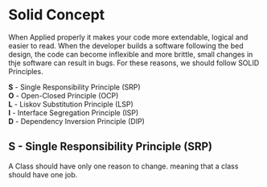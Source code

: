 # Solid Concept

When Applied properly it makes your code more extendable, logical and easier to read. When the developer builds a software following the bed design, the code can become inflexible and more brittle, small changes in thje software can result in bugs. For these reasons, we should follow SOLID Principles.

**S** - Single Responsibility Principle (SRP)<br>
**O** - Open-Closed Principle (OCP)<br>
**L** - Liskov Substitution Principle (LSP)<br>
**I** - Interface Segregation Principle (ISP)<br>
**D** - Dependency Inversion Principle (DIP)<br>

## **S** - Single Responsibility Principle (SRP)
A Class should have only one reason to change. meaning that a class should have one job.

